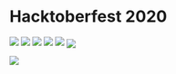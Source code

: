 # Hacktoberfest 2020

<img src="https://img.shields.io/github/contributors/Iltwats/hacktoberfest">  <img src="https://img.shields.io/tokei/lines/github/Iltwats/hacktoberfest"> <img src="https://img.shields.io/github/last-commit/Iltwats/hacktoberfest">   <img src="https://img.shields.io/github/languages/count/Iltwats/hacktoberfest"> <img src="https://img.shields.io/github/issues-raw/Iltwats/hacktoberfest"> <img align="center" src="https://visitor-badge.laobi.icu/badge?page_id=Iltwats.hacktoberfest.visitor-badge">

<img src="https://hacktoberfest.digitalocean.com/assets/HF-full-logo-b05d5eb32b3f3ecc9b2240526104cf4da3187b8b61963dd9042fdc2536e4a76c.svg">
